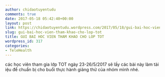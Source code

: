 ```yaml
---
author: chidaotuyentudu
comments: true
date: 2017-05-18 05:42:40+00:00
layout: post
link: https://chidaotuyentudu.wordpress.com/2017/05/18/gui-bai-hoc-vien-tham-khao-cho-lop-tot/
slug: gui-bai-hoc-vien-tham-khao-cho-lop-tot
title: GUI BAI HOC VIEN THAM KHAO CHO LOP TOT
wordpress_id: 317
categories:
- TeleHealth
---
```


các học viên tham gia lớp TOT ngày 23-26/5/2017 sẽ lấy các bài này làm tài iệu để chuẩn bị cho buổi thực hành giảng thử của nhóm mình nhé.
